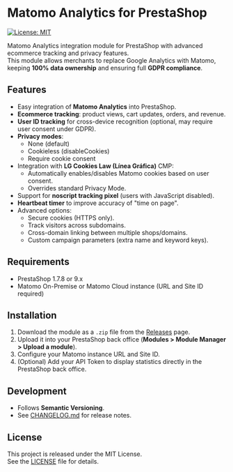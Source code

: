 # Matomo Analytics for PrestaShop

[![License: MIT](https://img.shields.io/badge/License-MIT-blue.svg)](LICENSE)

Matomo Analytics integration module for PrestaShop with advanced ecommerce tracking and privacy features.  
This module allows merchants to replace Google Analytics with Matomo, keeping **100% data ownership** and ensuring full **GDPR compliance**.

## Features

- Easy integration of **Matomo Analytics** into PrestaShop.
- **Ecommerce tracking**: product views, cart updates, orders, and revenue.
- **User ID tracking** for cross-device recognition (optional, may require user consent under GDPR).
- **Privacy modes**:
  - None (default)
  - Cookieless (disableCookies)
  - Require cookie consent
- Integration with **LG Cookies Law (Línea Gráfica)** CMP:
  - Automatically enables/disables Matomo cookies based on user consent.
  - Overrides standard Privacy Mode.
- Support for **noscript tracking pixel** (users with JavaScript disabled).
- **Heartbeat timer** to improve accuracy of "time on page".
- Advanced options:
  - Secure cookies (HTTPS only).
  - Track visitors across subdomains.
  - Cross-domain linking between multiple shops/domains.
  - Custom campaign parameters (extra name and keyword keys).

## Requirements

- PrestaShop 1.7.8 or 9.x  
- Matomo On-Premise or Matomo Cloud instance (URL and Site ID required)

## Installation

1. Download the module as a `.zip` file from the [Releases](../../releases) page.
2. Upload it into your PrestaShop back office (**Modules > Module Manager > Upload a module**).
3. Configure your Matomo instance URL and Site ID.
4. (Optional) Add your API Token to display statistics directly in the PrestaShop back office.

## Development

- Follows **Semantic Versioning**.
- See [CHANGELOG.md](CHANGELOG.md) for release notes.

## License

This project is released under the MIT License.  
See the [LICENSE](LICENSE) file for details.
